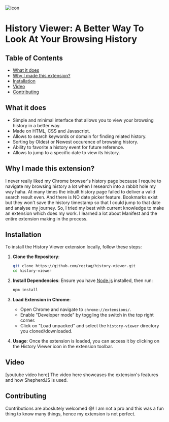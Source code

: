 ![icon](https://github.com/reztag/history-viewer/assets/107931002/186f636a-71b8-4b80-ad56-534656e7037b)

# History Viewer: A Better Way To Look At Your Browsing History

## Table of Contents

- [What it does](#what-it-does)
- [Why I made this extension?](#why-i-made-this-extension)
- [Installation](#installation)
- [Video](#video)
- [Contributing](#contributing)
  
## What it does
- Simple and minimal interface that allows you to view your browsing history in a better way.
- Made on HTML, CSS and Javascript.
- Allows to search keywords or domain for finding related history.
- Sorting by Oldest or Newest occurence of browsing history.
- Ability to favorite a history event for future reference.
- Allows to jump to a specific date to view its history.

## Why I made this extension?
I never really liked my Chrome browser's history page because I require to navigate my browsing history a lot when I research into a rabbit hole my way haha. At many times the inbuilt history page failed to deliver a valid search result even. And there is NO date picker feature. Bookmarks exist but they won't save the history timestamp so that I could jump to that date and analyse my journey.
So, I tried my best with current knowledge to make an extension which does my work. I learned a lot about Manifest and the entire extension making in the process.

## Installation

To install the History Viewer extension locally, follow these steps:

1. **Clone the Repository**:
    ```bash
    git clone https://github.com/reztag/history-viewer.git
    cd history-viewer
    ```

2. **Install Dependencies**:
    Ensure you have [Node.js](https://nodejs.org/) installed, then run:
    ```bash
    npm install
    ```
    
3. **Load Extension in Chrome**:
    - Open Chrome and navigate to `chrome://extensions/`.
    - Enable "Developer mode" by toggling the switch in the top right corner.
    - Click on "Load unpacked" and select the `history-viewer` directory you cloned/downloaded.

4. **Usage**:
Once the extension is loaded, you can access it by clicking on the History Viewer icon in the extension toolbar.

## Video
[youtube video here]
The video here showcases the extension's features and how ShepherdJS is used.

## Contributing
Contributions are aboslutely welcomed 😄! I am not a pro and this was a fun thing to know many things, hence my extension is not perfect.
